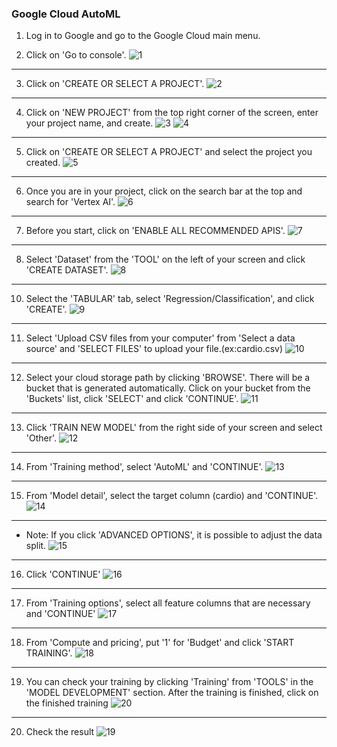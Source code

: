 ### Google Cloud AutoML 
1. Log in to Google and go to the Google Cloud main menu.

2. Click on 'Go to console'.
![1](https://github.com/knu-plml/automl-medical/assets/89115326/9dde30f1-6a34-4b5a-9c37-ab69445e6fad)
---
3. Click on 'CREATE OR SELECT A PROJECT'.
![2](https://github.com/knu-plml/automl-medical/assets/89115326/648b12b9-0d01-4e5d-9ec9-0bad0c3f976d)
---
4. Click on 'NEW PROJECT' from the top right corner of the screen, enter your project name, and create.
![3](https://github.com/knu-plml/automl-medical/assets/89115326/c0936f87-9757-41d6-9b6f-ad96b38d1584)
![4](https://github.com/knu-plml/automl-medical/assets/89115326/8a7dd317-2682-476c-8c3e-cd491c03eddc)
---
5. Click on 'CREATE OR SELECT A PROJECT' and select the project you created.
![5](https://github.com/knu-plml/automl-medical/assets/89115326/b099aa0c-8f34-4075-be08-3af61d17aba1)
---
6. Once you are in your project, click on the search bar at the top and search for 'Vertex AI'.
![6](https://github.com/knu-plml/automl-medical/assets/89115326/9301e615-2771-4ebd-9860-53da9356bcd7) 
---
7. Before you start, click on 'ENABLE ALL RECOMMENDED APIS'.
![7](https://github.com/knu-plml/automl-medical/assets/89115326/f2685b36-45f5-47ec-884e-9ef952674465)
---
8. Select 'Dataset' from the 'TOOL' on the left of your screen and click 'CREATE DATASET'.
![8](https://github.com/knu-plml/automl-medical/assets/89115326/25db82f7-c75b-43b3-a582-f19d62301208)
---
10. Select the 'TABULAR' tab, select 'Regression/Classification', and click 'CREATE'.
![9](https://github.com/knu-plml/automl-medical/assets/89115326/18075a1c-6715-4b17-8d8d-dd8449d57321)
---
11. Select 'Upload CSV files from your computer' from 'Select a data source' and 'SELECT FILES' to upload your file.(ex:cardio.csv)
![10](https://github.com/knu-plml/automl-medical/assets/89115326/823dae4f-f394-42b9-a742-9c06d5e6a6be)
---
12. Select your cloud storage path by clicking 'BROWSE'. There will be a bucket that is generated automatically. Click on your bucket from the 'Buckets' list, click 'SELECT' and click 'CONTINUE'.
![11](https://github.com/knu-plml/automl-medical/assets/89115326/63842c1b-e47d-4a17-aff8-032525cf0cf1)
---
13. Click 'TRAIN NEW MODEL' from the right side of your screen and select 'Other'.
![12](https://github.com/knu-plml/automl-medical/assets/89115326/a6814c82-ce8b-420d-b36b-eb6ca2039a19)
---
14. From 'Training method', select 'AutoML' and 'CONTINUE'.
![13](https://github.com/knu-plml/automl-medical/assets/89115326/10e3fa70-4cde-482a-aeb8-268219707db7)
---
15. From 'Model detail', select the target column (cardio) and 'CONTINUE'.
![14](https://github.com/knu-plml/automl-medical/assets/89115326/168dcc7c-308f-44d2-8a20-4f281b88c013)
---
* Note: If you click 'ADVANCED OPTIONS', it is possible to adjust the data split.
![15](https://github.com/knu-plml/automl-medical/assets/89115326/b4fffc08-2fb1-4d50-a81b-69594dc6f3a5)
---
16. Click 'CONTINUE'
![16](https://github.com/knu-plml/automl-medical/assets/89115326/2f9b27f5-862b-47c7-b8bf-0c908e5b49f6)
---
17. From 'Training options', select all feature columns that are necessary and 'CONTINUE'
![17](https://github.com/knu-plml/automl-medical/assets/89115326/c1faa0b7-1f11-416f-b772-426e7f059d32)
---
18. From 'Compute and pricing', put '1' for 'Budget' and click 'START TRAINING'.
![18](https://github.com/knu-plml/automl-medical/assets/89115326/ab6f5421-6039-4089-8bf5-4c9c9352a7d1)
---
19. You can check your training by clicking 'Training' from 'TOOLS' in the 'MODEL DEVELOPMENT' section. After the training is finished, click on the finished training
![20](https://github.com/knu-plml/automl-medical/assets/89115326/1103f4b1-2b6c-4825-9871-a00173cfd60b)
---
20. Check the result
![19](https://github.com/knu-plml/automl-medical/assets/89115326/abb65612-60b3-4efb-b2c8-5ffb578503b4)
